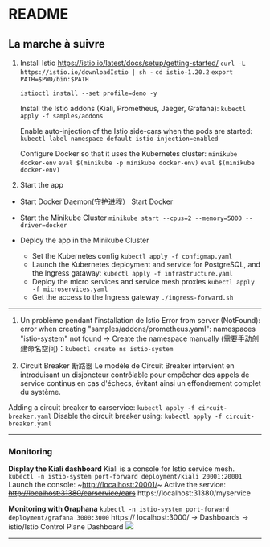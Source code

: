 # README
## La marche à suivre
1. Install Istio
   https://istio.io/latest/docs/setup/getting-started/
   `curl -L https://istio.io/downloadIstio | sh -`
   `cd istio-1.20.2`
   `export PATH=$PWD/bin:$PATH`

   `istioctl install --set profile=demo -y`

   Install the Istio addons (Kiali, Prometheus, Jaeger, Grafana):
   `kubectl apply -f samples/addons`

   Enable auto-injection of the Istio side-cars when the pods are started:
   `kubectl label namespace default istio-injection=enabled`

   Configure Docker so that it uses the Kubernetes cluster:
   `minikube docker-env`
   `eval $(minikube -p minikube docker-env)`
   `eval $(minikube docker-env)`

2. Start the app
- Start Docker Daemon(守护进程）
  Start Docker 

- Start the Minikube Cluster 
  `minikube start --cpus=2 --memory=5000 --driver=docker`

- Deploy the app in the Minikube Cluster 
  - Set the Kubernetes config
  `kubectl apply -f configmap.yaml`
  - Launch the Kubernetes deployment and service for PostgreSQL, and the Ingress gataway:
  `kubectl apply -f infrastructure.yaml`
  - Deploy the micro services and service mesh proxies
  `kubectl apply -f microservices.yaml`
  - Get the access to the Ingress gateway
  `./ingress-forward.sh`
----
1. Un problème pendant l’installation de Istio
Error from server (NotFound): error when creating "samples/addons/prometheus.yaml": namespaces "istio-system" not found
->  Create the namespace manually (需要手动创建命名空间)：`kubectl create ns istio-system`

2. Circuit Breaker 断路器
Le modèle de Circuit Breaker intervient en introduisant un disjoncteur contrôlable pour empêcher des appels de service continus en cas d'échecs, évitant ainsi un effondrement complet du système.

Adding a circuit breaker to carservice:
`kubectl apply -f circuit-breaker.yaml`
Disable the circuit breaker using:
`kubectl apply -f circuit-breaker.yaml`

----
### Monitoring 
**Display the Kiali dashboard**
Kiali is a console for Istio service mesh.
`kubectl -n istio-system port-forward deployment/kiali 20001:20001`
Launch the console: ~[http://localhost:20001/](http://localhost:20001/)~
Active the service:
~~[http://localhost:31380/carservice/cars](http://localhost:31380/carservice/cars)~~
https://localhost:31380/myservice

**Monitoring with Graphana**
`kubectl -n istio-system port-forward deployment/grafana 3000:3000`
https:// localhost:3000/
-> Dashboards
	-> istio/Istio Control Plane Dashboard
![](README/image.png)

----
